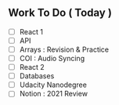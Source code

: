 ## Work To Do ( Today )
- [ ] React 1
- [ ] API
- [ ] Arrays : Revision & Practice
- [ ] COI : Audio Syncing
- [ ] React 2
- [ ] Databases
- [ ] Udacity Nanodegree
- [ ] Notion : 2021 Review 

